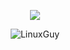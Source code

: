




<!-- ![Top Langs](https://github-readme-stats.vercel.app/api/top-langs/?username=LinuxNerdBTW) -->

<p align="center"> <img src="https://github-readme-stats.vercel.app/api/top-langs/?username=LinuxNerdBTW" />

<p align="center"> <img src="https://github-readme-stats.vercel.app/api?username=LinuxNerdBTW&show_icons=true&theme=transparent" alt="LinuxGuy" />

